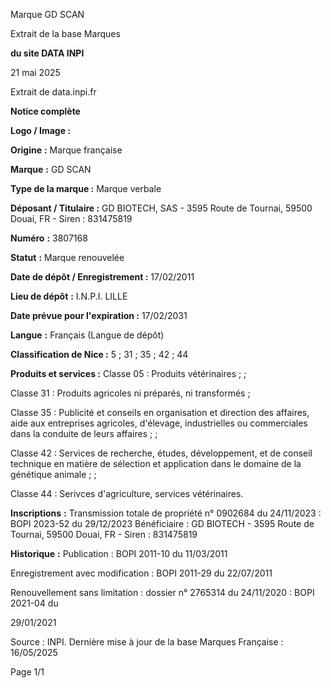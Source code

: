 Marque GD SCAN

Extrait de la base Marques

**du site DATA INPI**

21 mai 2025


Extrait de data.inpi.fr


**Notice complète**

**Logo / Image :**

**Origine** **:** Marque française

**Marque** **:** GD SCAN

**Type de la marque :** Marque verbale

**Déposant / Titulaire :** GD BIOTECH, SAS - 3595 Route de Tournai, 59500 Douai, FR - Siren : 831475819

**Numéro** **:** 3807168

**Statut** **:** Marque renouvelée

**Date de dépôt / Enregistrement :** 17/02/2011

**Lieu de dépôt** **:** I.N.P.I. LILLE

**Date prévue pour l'expiration :** 17/02/2031

**Langue** **:** Français (Langue de dépôt)

**Classification de Nice :** 5 ; 31 ; 35 ; 42 ; 44

**Produits et services :** Classe 05 : Produits vétérinaires ; ;

Classe 31 : Produits agricoles ni préparés, ni transformés ;

Classe 35 : Publicité et conseils en organisation et direction des affaires, aide aux entreprises
agricoles, d'élevage, industrielles ou commerciales dans la conduite de leurs affaires ; ;

Classe 42 : Services de recherche, études, développement, et de conseil technique en matière de
sélection et application dans le domaine de la génétique animale ; ;

Classe 44 : Serivces d'agriculture, services vétérinaires.

**Inscriptions** **:** Transmission totale de propriété n° 0902684 du 24/11/2023 : BOPI 2023-52 du 29/12/2023 Bénéficiaire : GD BIOTECH - 3595 Route de Tournai, 59500 Douai, FR - Siren : 831475819

**Historique** **:** Publication : BOPI 2011-10 du 11/03/2011

Enregistrement avec modification : BOPI 2011-29 du 22/07/2011

Renouvellement sans limitation : dossier n° 2765314 du 24/11/2020 : BOPI 2021-04 du

29/01/2021

Source : INPI. Dernière mise à jour de la base Marques Française : 16/05/2025


Page 1/1

